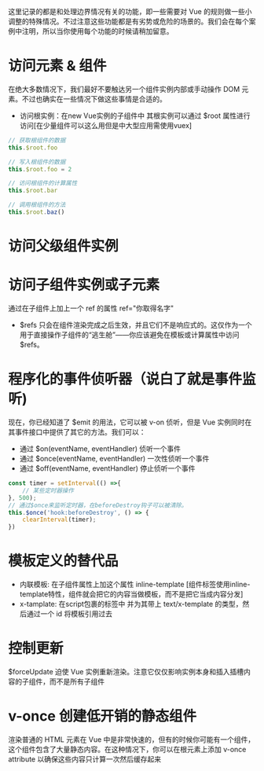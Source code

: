 这里记录的都是和处理边界情况有关的功能，即一些需要对 Vue 的规则做一些小调整的特殊情况。不过注意这些功能都是有劣势或危险的场景的。我们会在每个案例中注明，所以当你使用每个功能的时候请稍加留意。

# 访问元素 & 组件
在绝大多数情况下，我们最好不要触达另一个组件实例内部或手动操作 DOM 元素。不过也确实在一些情况下做这些事情是合适的。
* 访问根实例：在new Vue实例的子组件中 其根实例可以通过 $root 属性进行访问[在少量组件可以这么用但是中大型应用需使用vuex]
```js
// 获取根组件的数据
this.$root.foo

// 写入根组件的数据
this.$root.foo = 2

// 访问根组件的计算属性
this.$root.bar

// 调用根组件的方法
this.$root.baz()
```

# 访问父级组件实例


# 访问子组件实例或子元素
通过在子组件上加上一个 ref 的属性 ref="你取得名字"
* $refs 只会在组件渲染完成之后生效，并且它们不是响应式的。这仅作为一个用于直接操作子组件的“逃生舱”——你应该避免在模板或计算属性中访问 $refs。

# 程序化的事件侦听器（说白了就是事件监听)
现在，你已经知道了 $emit 的用法，它可以被 v-on 侦听，但是 Vue 实例同时在其事件接口中提供了其它的方法。我们可以：
* 通过 $on(eventName, eventHandler) 侦听一个事件
* 通过 $once(eventName, eventHandler) 一次性侦听一个事件
* 通过 $off(eventName, eventHandler) 停止侦听一个事件

```js
const timer = setInterval(() =>{                    
    // 某些定时器操作                
}, 500);            
// 通过$once来监听定时器，在beforeDestroy钩子可以被清除。
this.$once('hook:beforeDestroy', () => {            
    clearInterval(timer);                                    
})
```

# 模板定义的替代品
* 内联模板: 在子组件属性上加这个属性 inline-template [组件标签使用inline-template特性，组件就会把它的内容当做模板，而不是把它当成内容分发]
* x-tamplate: 在script包裹的标签中 并为其带上 text/x-template 的类型，然后通过一个 id 将模板引用过去

# 控制更新
$forceUpdate
迫使 Vue 实例重新渲染。注意它仅仅影响实例本身和插入插槽内容的子组件，而不是所有子组件

# v-once 创建低开销的静态组件
渲染普通的 HTML 元素在 Vue 中是非常快速的，但有的时候你可能有一个组件，这个组件包含了大量静态内容。在这种情况下，你可以在根元素上添加 v-once attribute 以确保这些内容只计算一次然后缓存起来